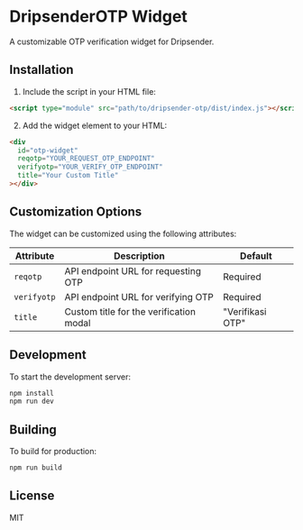 # DripsenderOTP Widget

A customizable OTP verification widget for Dripsender.

## Installation

1. Include the script in your HTML file:
```html
<script type="module" src="path/to/dripsender-otp/dist/index.js"></script>
```

2. Add the widget element to your HTML:
```html
<div 
  id="otp-widget"
  reqotp="YOUR_REQUEST_OTP_ENDPOINT" 
  verifyotp="YOUR_VERIFY_OTP_ENDPOINT"
  title="Your Custom Title"
></div>
```

## Customization Options

The widget can be customized using the following attributes:

| Attribute | Description | Default |
|-----------|-------------|---------|
| `reqotp` | API endpoint URL for requesting OTP | Required |
| `verifyotp` | API endpoint URL for verifying OTP | Required |
| `title` | Custom title for the verification modal | "Verifikasi OTP" |

## Development

To start the development server:

```bash
npm install
npm run dev
```

## Building

To build for production:

```bash
npm run build
```

## License

MIT
